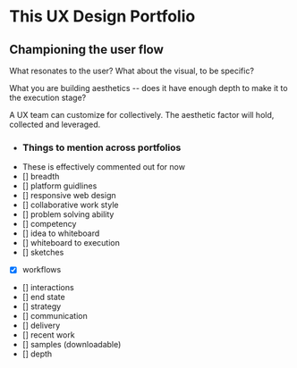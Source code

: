 # This UX Design Portfolio
## Championing the user flow

What resonates to the user? What about the visual, to be specific? 

What you are building aesthetics -- does it have enough depth to make it to the execution stage?

A UX team can customize for collectively.  The aesthetic factor will hold, collected and leveraged.


- ### Things to mention across portfolios
- These is effectively commented out for now
- [] breadth
- [] platform guidlines
- [] responsive web design
- [] collaborative work style
- [] problem solving ability
- [] competency
- [] idea to whiteboard
- [] whiteboard to execution
- [] sketches
- [x] workflows
- [] interactions
- [] end state
- [] strategy
- [] communication
- [] delivery
- [] recent work
- [] samples (downloadable)
- [] depth
